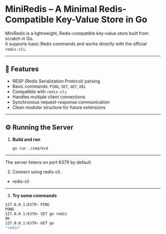 # MiniRedis – A Minimal Redis-Compatible Key-Value Store in Go

MiniRedis is a lightweight, Redis-compatible key-value store built from scratch in Go.  
It supports basic Redis commands and works directly with the official `redis-cli`.

---

## 🚀 Features

- RESP (Redis Serialization Protocol) parsing  
- Basic commands: `PING`, `SET`, `GET`, `DEL`  
- Compatible with `redis-cli`  
- Handles multiple client connections  
- Synchronous request-response communication  
- Clean modular structure for future extensions

---

## ⚙️ Running the Server

1. **Build and run**
   ```bash
   go run ./cmd/kvd

---

The server listens on port 6379 by default.

2. Connect using redis-cli.

- redis-cli

---

3. **Try some commands**
```bash
127.0.0.1:6379> PING
PONG
127.0.0.1:6379> SET go redis
OK
127.0.0.1:6379> GET go
"redis"




